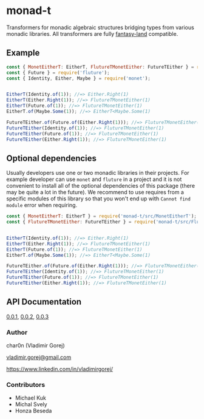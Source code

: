 # monad-t

Transformers for monadic algebraic structures bridging types from various monadic libraries.
All transformers are fully [fantasy-land](https://github.com/fantasyland/fantasy-land) compatible.

## Example

```javascript
const { MonetEitherT: EitherT, FlutureTMonetEither: FutureTEither } = require('monad-t');
const { Future } = require('fluture');
const { Identity, Either, Maybe } = require('monet');


EitherT(Identity.of(1)); //=> Either.Right(1)
EitherT(Either.Right(1)); //=> FlutureTMonetEither(1)
EitherT(Future.of(1)); //=> FlutureTMonetEither(1)
EitherT.of(Maybe.Some(1)); //=> EitherT<Maybe.Some(1)

FutureTEither.of(Future.of(Either.Right(1))); //=> FlutureTMonetEither(1)
FutureTEither(Identity.of(1)); //=> FlutureTMonetEither(1)
FutureTEither(Future.of(1)); //=> FlutureTMonetEither(1)
FutureTEither(Either.Right(1)); //=> FlutureTMonetEither(1)
```

## Optional dependencies

Usually developers use one or two monadic libraries in their projects. For example
developer can use `monet` and `fluture` in a project and it is not convenient
to install all of the optional dependencies of this package (there may be quite a lot in the future).
We recommend to use requires from a specific modules of this library so that
you won't end up with  `Cannot find module` error when requiring.

```javascript
const { MonetEitherT: EitherT } = require('monad-t/src/MonetEitherT');
const { FlutureTMonetEither: FutureTEither } = require('monad-t/src/FlutureTMonetEither');


EitherT(Identity.of(1)); //=> Either.Right(1)
EitherT(Either.Right(1)); //=> FlutureTMonetEither(1)
EitherT(Future.of(1)); //=> FlutureTMonetEither(1)
EitherT.of(Maybe.Some(1)); //=> EitherT<Maybe.Some(1)

FutureTEither.of(Future.of(Either.Right(1))); //=> FlutureTMonetEither(1)
FutureTEither(Identity.of(1)); //=> FlutureTMonetEither(1)
FutureTEither(Future.of(1)); //=> FlutureTMonetEither(1)
FutureTEither(Either.Right(1)); //=> FlutureTMonetEither(1)
```

## API Documentation

[0.0.1](https://char0n.github.io/monad-t/0.0.2), [0.0.2](https://char0n.github.io/monad-t/0.0.2),
[0.0.3](https://char0n.github.io/monad-t/0.0.3)


### Author

char0n (Vladimir Gorej)
 
vladimir.gorej@gmail.com
 
https://www.linkedin.com/in/vladimirgorej/

### Contributors

 - Michael Kuk
 - Michal Svely
 - Honza Beseda
